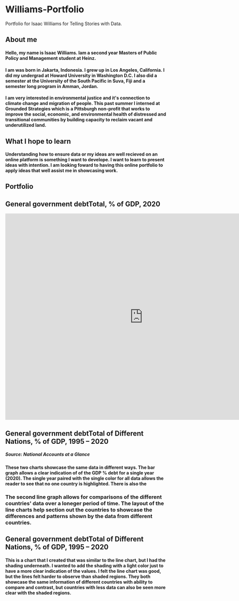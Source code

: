 # Williams-Portfolio
Portfolio for Isaac Williams for Telling Stories with Data. 
## About me

#### Hello, my name is Isaac Williams. Iam a second year Masters of Public Policy and Management student at Heinz.

#### I am was born in Jakarta, Indonesia. I grew up in Los Angeles, California. I did my undergrad at Howard University in Washington D.C. I also did a semester at the University of the South Pacific in Suva, Fiji and a semester long program in Amman, Jordan.  

#### I am very interested in environmental justice and it's connection to climate change and migration of people. This past summer I interned at Grounded Strategies which is a Pittsburgh non-profit that works to improve the social, economic, and environmental health of distressed and transitional communities by building capacity to reclaim vacant and underutilized land.

## What I hope to learn

#### Understanding how to ensure data or my ideas are well recieved on an online platform is something I want to develope. I want to learn to present ideas with intention. I am looking foward to having this online portfolio to apply ideas that well assist me in showcasing work.  

## Portfolio

<div class="flourish-embed flourish-chart" data-src="visualisation/7205614"><script src="https://public.flourish.studio/resources/embed.js"></script></div>

## General government debtTotal, % of GDP, 2020
<iframe src="https://data.oecd.org/chart/6sEx" width="860" height="645" style="border: 0" mozallowfullscreen="true" webkitallowfullscreen="true" allowfullscreen="true"><a href="https://data.oecd.org/chart/6sEx" target="_blank">OECD Chart: General government debt, Total, % of GDP, Annual, 2020</a></iframe>

## General government debtTotal of Different Nations, % of GDP, 1995 – 2020
<div class="flourish-embed flourish-chart" data-src="visualisation/7256081"><script src="https://public.flourish.studio/resources/embed.js"></script></div>

##### Source: National Accounts at a Glance

#### These two charts showcase the same data in different ways. The bar graph allows a clear indication of of the GDP % debt for a single year (2020). The single year paired with the single color for all data allows the reader to see that no one country is highlighted. There is also the
### The second line graph allows for comparisons of the different countries' data over a loneger period of time. The layout of the line charts help section out the countries to showcase the differences and patterns shown by the data from different countries.  

## General government debtTotal of Different Nations, % of GDP, 1995 – 2020
<div class="flourish-embed flourish-chart" data-src="visualisation/7256151"><script src="https://public.flourish.studio/resources/embed.js"></script></div>

#### This is a chart that I created that was similar to the line chart, but I had the shading underneath. I wanted to add the shading with a light color just to have a more clear indication of the values. I felt the line chart was good, but the lines felt harder to observe than shaded regions. They both showcase the same information of different countries with ability to compare and contrast, but countries with less data can also be seen more clear with the shaded regions.   
